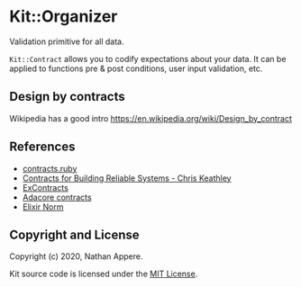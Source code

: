 # Kit::Organizer

Validation primitive for all data.

`Kit::Contract` allows you to codify expectations about your data. It can be applied to functions pre & post conditions, user input validation, etc.

## Design by contracts

Wikipedia has a good intro https://en.wikipedia.org/wiki/Design_by_contract

## References

- [contracts.ruby](https://github.com/egonSchiele/contracts.ruby)
- [Contracts for Building Reliable Systems - Chris Keathley](https://www.youtube.com/watch?v=tpo3JUyVIjQ)
- [ExContracts](https://hexdocs.pm/ex_contract/readme.html)
- [Adacore contracts](https://learn.adacore.com/courses/intro-to-ada/chapters/contracts.html)
- [Elixir Norm](https://github.com/keathley/norm)


## Copyright and License

Copyright (c) 2020, Nathan Appere.

Kit source code is licensed under the [MIT License](MIT-LICENSE).